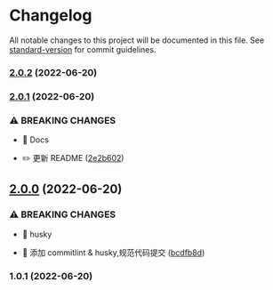 # Changelog

All notable changes to this project will be documented in this file. See [standard-version](https://github.com/conventional-changelog/standard-version) for commit guidelines.

### [2.0.2](https://github.com/yoolu-cn/yoolu-docker-images/compare/v2.0.1...v2.0.2) (2022-06-20)

### [2.0.1](https://github.com/yoolu-cn/yoolu-docker-images/compare/v2.0.0...v2.0.1) (2022-06-20)


### ⚠ BREAKING CHANGES

* 🧨 Docs

* ✏️ 更新 README ([2e2b602](https://github.com/yoolu-cn/yoolu-docker-images/commit/2e2b602d31fd6bd8abdac4d561ec4255e5f904b6))

## [2.0.0](https://github.com/yoolu-cn/yoolu-docker-images/compare/v1.0.1...v2.0.0) (2022-06-20)


### ⚠ BREAKING CHANGES

* 🧨 husky

* 🤖 添加 commitlint & husky,规范代码提交 ([bcdfb8d](https://github.com/yoolu-cn/yoolu-docker-images/commit/bcdfb8d1e990dd337e3463e44dab50bc78fee6d1))

### 1.0.1 (2022-06-20)
